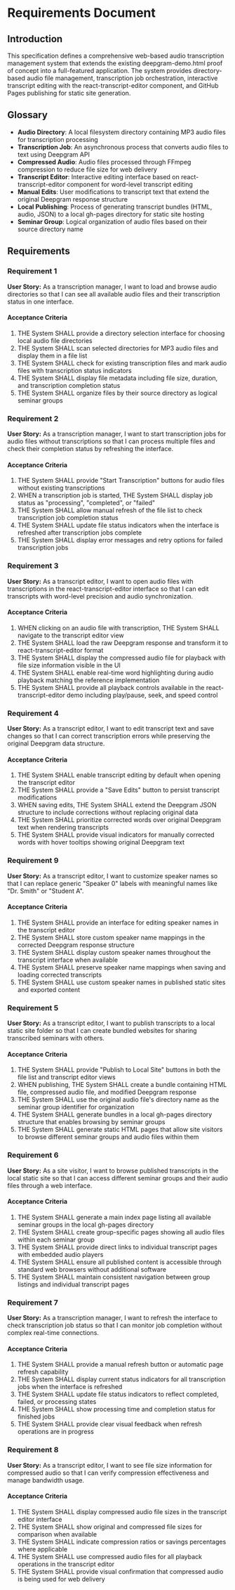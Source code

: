 # Requirements Document

## Introduction

This specification defines a comprehensive web-based audio transcription management system that extends the existing deepgram-demo.html proof of concept into a full-featured application. The system provides directory-based audio file management, transcription job orchestration, interactive transcript editing with the react-transcript-editor component, and GitHub Pages publishing for static site generation.

## Glossary

- **Audio Directory**: A local filesystem directory containing MP3 audio files for transcription processing
- **Transcription Job**: An asynchronous process that converts audio files to text using Deepgram API
- **Compressed Audio**: Audio files processed through FFmpeg compression to reduce file size for web delivery
- **Transcript Editor**: Interactive editing interface based on react-transcript-editor component for word-level transcript editing
- **Manual Edits**: User modifications to transcript text that extend the original Deepgram response structure
- **Local Publishing**: Process of generating transcript bundles (HTML, audio, JSON) to a local gh-pages directory for static site hosting
- **Seminar Group**: Logical organization of audio files based on their source directory name

## Requirements

### Requirement 1

**User Story:** As a transcription manager, I want to load and browse audio directories so that I can see all available audio files and their transcription status in one interface.

#### Acceptance Criteria

1. THE System SHALL provide a directory selection interface for choosing local audio file directories
2. THE System SHALL scan selected directories for MP3 audio files and display them in a file list
3. THE System SHALL check for existing transcription files and mark audio files with transcription status indicators
4. THE System SHALL display file metadata including file size, duration, and transcription completion status
5. THE System SHALL organize files by their source directory as logical seminar groups

### Requirement 2

**User Story:** As a transcription manager, I want to start transcription jobs for audio files without transcriptions so that I can process multiple files and check their completion status by refreshing the interface.

#### Acceptance Criteria

1. THE System SHALL provide "Start Transcription" buttons for audio files without existing transcriptions
2. WHEN a transcription job is started, THE System SHALL display job status as "processing", "completed", or "failed"
3. THE System SHALL allow manual refresh of the file list to check transcription job completion status
4. THE System SHALL update file status indicators when the interface is refreshed after transcription jobs complete
5. THE System SHALL display error messages and retry options for failed transcription jobs

### Requirement 3

**User Story:** As a transcript editor, I want to open audio files with transcriptions in the react-transcript-editor interface so that I can edit transcripts with word-level precision and audio synchronization.

#### Acceptance Criteria

1. WHEN clicking on an audio file with transcription, THE System SHALL navigate to the transcript editor view
2. THE System SHALL load the raw Deepgram response and transform it to react-transcript-editor format
3. THE System SHALL display the compressed audio file for playback with file size information visible in the UI
4. THE System SHALL enable real-time word highlighting during audio playback matching the reference implementation
5. THE System SHALL provide all playback controls available in the react-transcript-editor demo including play/pause, seek, and speed control

### Requirement 4

**User Story:** As a transcript editor, I want to edit transcript text and save changes so that I can correct transcription errors while preserving the original Deepgram data structure.

#### Acceptance Criteria

1. THE System SHALL enable transcript editing by default when opening the transcript editor
2. THE System SHALL provide a "Save Edits" button to persist transcript modifications
3. WHEN saving edits, THE System SHALL extend the Deepgram JSON structure to include corrections without replacing original data
4. THE System SHALL prioritize corrected words over original Deepgram text when rendering transcripts
5. THE System SHALL provide visual indicators for manually corrected words with hover tooltips showing original Deepgram text

### Requirement 9

**User Story:** As a transcript editor, I want to customize speaker names so that I can replace generic "Speaker 0" labels with meaningful names like "Dr. Smith" or "Student A".

#### Acceptance Criteria

1. THE System SHALL provide an interface for editing speaker names in the transcript editor
2. THE System SHALL store custom speaker name mappings in the corrected Deepgram response structure
3. THE System SHALL display custom speaker names throughout the transcript interface when available
4. THE System SHALL preserve speaker name mappings when saving and loading corrected transcripts
5. THE System SHALL use custom speaker names in published static sites and exported content

### Requirement 5

**User Story:** As a transcript editor, I want to publish transcripts to a local static site folder so that I can create bundled websites for sharing transcribed seminars with others.

#### Acceptance Criteria

1. THE System SHALL provide "Publish to Local Site" buttons in both the file list and transcript editor views
2. WHEN publishing, THE System SHALL create a bundle containing HTML file, compressed audio file, and modified Deepgram response
3. THE System SHALL use the original audio file's directory name as the seminar group identifier for organization
4. THE System SHALL generate bundles in a local gh-pages directory structure that enables browsing by seminar groups
5. THE System SHALL generate static HTML pages that allow site visitors to browse different seminar groups and audio files within them

### Requirement 6

**User Story:** As a site visitor, I want to browse published transcripts in the local static site so that I can access different seminar groups and their audio files through a web interface.

#### Acceptance Criteria

1. THE System SHALL generate a main index page listing all available seminar groups in the local gh-pages directory
2. THE System SHALL create group-specific pages showing all audio files within each seminar group
3. THE System SHALL provide direct links to individual transcript pages with embedded audio players
4. THE System SHALL ensure all published content is accessible through standard web browsers without additional software
5. THE System SHALL maintain consistent navigation between group listings and individual transcript pages

### Requirement 7

**User Story:** As a transcription manager, I want to refresh the interface to check transcription job status so that I can monitor job completion without complex real-time connections.

#### Acceptance Criteria

1. THE System SHALL provide a manual refresh button or automatic page refresh capability
2. THE System SHALL display current status indicators for all transcription jobs when the interface is refreshed
3. THE System SHALL update file status indicators to reflect completed, failed, or processing states
4. THE System SHALL show processing time and completion status for finished jobs
5. THE System SHALL provide clear visual feedback when refresh operations are in progress

### Requirement 8

**User Story:** As a transcript editor, I want to see file size information for compressed audio so that I can verify compression effectiveness and manage bandwidth usage.

#### Acceptance Criteria

1. THE System SHALL display compressed audio file sizes in the transcript editor interface
2. THE System SHALL show original and compressed file sizes for comparison when available
3. THE System SHALL indicate compression ratios or savings percentages where applicable
4. THE System SHALL use compressed audio files for all playback operations in the transcript editor
5. THE System SHALL provide visual confirmation that compressed audio is being used for web delivery